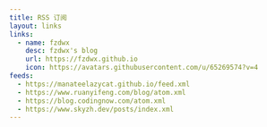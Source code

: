 ```yaml
---
title: RSS 订阅
layout: links
links:
  - name: fzdwx
    desc: fzdwx's blog
    url: https://fzdwx.github.io
    icon: https://avatars.githubusercontent.com/u/65269574?v=4
feeds:
  - https://manateelazycat.github.io/feed.xml
  - https://www.ruanyifeng.com/blog/atom.xml
  - https://blog.codingnow.com/atom.xml
  - https://www.skyzh.dev/posts/index.xml
---
```

